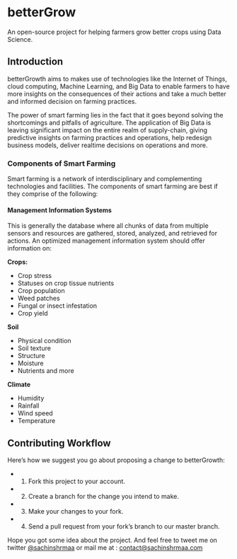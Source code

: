 # betterGrow

An open-source project for helping farmers grow better crops using  Data Science.



## Introduction

betterGrowth aims to makes use of technologies like the Internet of Things, cloud computing, Machine Learning, and Big Data to enable farmers to have more insights on the consequences of their actions and take a much better and informed decision on farming practices.

The power of smart farming lies in the fact that it goes beyond solving the shortcomings and pitfalls of agriculture. The application of Big Data is leaving significant impact on the entire realm of supply-chain, giving predictive insights on farming practices and operations, help redesign business models, deliver realtime decisions on operations and more.

### Components of Smart Farming

Smart farming is a network of interdisciplinary and complementing technologies and facilities. The components of smart farming are best if they comprise of the following:

#### Management Information Systems

This is generally the database where all chunks of data from multiple sensors and resources are gathered, stored, analyzed, and retrieved for actions. An optimized management information system should offer information on:

**Crops:**

- Crop stress
- Statuses on crop tissue nutrients
- Crop population
- Weed patches
- Fungal or insect infestation
- Crop yield
 
**Soil**

- Physical condition
- Soil texture
- Structure
- Moisture
- Nutrients and more
 
**Climate**

- Humidity
- Rainfall
- Wind speed
- Temperature


## Contributing Workflow

Here’s how we suggest you go about proposing a change to betterGrowth:

-   1.  Fork this project to your account.
-   2.  Create a branch for the change you intend to make.
-   3.  Make your changes to your fork.
-   4.  Send a pull request from your fork’s branch to our master branch.



Hope you got some idea about the project. And feel free to tweet me on twitter [@sachinshrmaa](https://twitter.com/sachinshrmaa) or mail me at :  [contact@sachinshrmaa.com](mailto:contact@sachinshrmaa.com)
